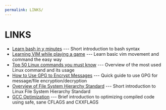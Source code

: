 ```yaml
---
permalink: LINKS/
---
```

# LINKS
* [Learn bash in y minutes](https://learnxinyminutes.com/docs/bash) --- Short introduction to bash syntax
* [Learning VIM while playing a game](https://vim-adventures.com) --- Learn basic vim movement and command the easy way
* [Top 50 Linux commands you must know](https://www.digitalocean.com/community/tutorials/linux-commands) --- Overview of the most used Linux command and its usage
* [How to Use GPG to Encrypt Messages](https://www.digitalocean.com/community/tutorials/how-to-use-gpg-to-encrypt-and-sign-messages) --- Quick guide to use GPG for message/file encryption/decryption
* [Overview of File System Hierarchy Standard](https://docs.redhat.com/en/documentation/red_hat_enterprise_linux/4/html/reference_guide/s1-filesystem-fhs#s1-filesystem-fhs) --- Short introduction to Linux File System Hierarchy Standard
* [GCC Optimization](https://wiki.gentoo.org/wiki/GCC_optimization) --- Brief introduction to optimizing compiled code using safe, sane CFLAGS and CXXFLAGS
